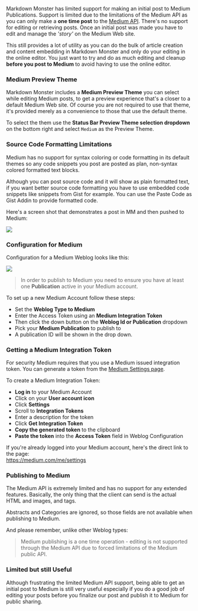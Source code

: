 ﻿Markdown Monster has limited support for making an initial post to Medium Publications. Support is limited due to the limitations of the Medium API as you can only make a **one time post** to the  [Medium API](https://github.com/Medium/medium-api-docs). There's no support for editing or retrieving posts. Once an initial post was made you have to edit and manage the *'story'* on the Medium Web site.

This still provides a lot of utility as you can do the bulk of article creation and content embedding in Markdown Monster and only do your editing in the online editor. You just want to try and do as much editing and cleanup **before you post to Medium** to avoid having to use the online editor.

### Medium Preview Theme
Markdown Monster includes a **Medium Preview Theme** you can select while editing Medium posts, to get a preview experience that's a closer to a default Medium Web site. Of course you are not required to use that theme, it's provided merely as a convenience to those that use the default theme.

To select the them use the **Status Bar Preview Theme selection dropdown** on the bottom right and select `Medium` as the Preview Theme.

### Source Code Formatting Limitations
Medium has no support for syntax coloring or code formatting in its default themes so any code snippets you post are posted as plan, non-syntax colored formatted text blocks. 

Although you can post source code and it will show as plain formatted text, if you want better source code formatting you have to use embedded code snippets like snippets from Gist for example. You can use the Paste Code as Gist Addin to provide formatted code.

Here's a screen shot that demonstrates a post in MM and then pushed to Medium:

![](///images/MediumMMSideBySide.jpg)

### Configuration for Medium
Configuration for a Medium Weblog looks like this:

![](///images/MediumConfiguration.png)

> In order to publish to Medium you need to ensure you have at least one **Publication** active in your Medium account.

To set up a new Medium Account follow these steps:

* Set the **Weblog Type to Medium**
* Enter the Access Token using an **Medium Integration Token**
* Then click the down button on the **Weblog Id or Publication** dropdown
* Pick your **Medium Publication** to publish to
* A publication ID will be shown in the drop down.

### Getting a Medium Integration Token
For security Medium requires that you use a Medium issued integration token. You can generate a token from the [Medium Settings page](https://medium.com/me/settings). 

To create a Medium Integration Token:

* **Log in** to your Medium Account
* Click on your **User account icon**
* Click **Settings**
* Scroll to **Integration Tokens**
* Enter a description for the token
* Click **Get Integration Token**
* **Copy the generated token** to the clipboard
* **Paste the token** into the **Access Token** field in Weblog Configuration 

If you're already logged into your Medium account, here's the direct link to the page:  
https://medium.com/me/settings

### Publishing to Medium
The Medium API is extremely limited and has no support for any extended features. Basically, the only thing that the client can send is the actual HTML and images, and tags. 

Abstracts and Categories are ignored, so those fields are not available when publishing to Medium.

And please remember, unlike other Weblog types:

> Medium publishing is a one time operation - editing is not supported through the Medium API due to forced limitations of the Medium public API.

### Limited but still Useful
Although frustrating the limited Medium API support, being able to get an initial post to Medium is still very useful especially if you do a good job of editing your posts before you finalize our post and publish it to Medium for public sharing.